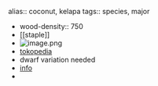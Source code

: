 alias:: coconut, kelapa
tags:: species, major

- wood-density:: 750
- [[staple]]
- ![image.png](https://peach-geographical-bat-397.mypinata.cloud/ipfs/QmSmuebhcWwq8PL9XP6drpgQ4hw8ntpgnSLYcLkh1YeQ7Y)
- [tokopedia](https://www.tokopedia.com/pusatgrosirb/bibit-tanaman-kelapa-genjah-entok?extParam=ivf%3Dfalse&src=topads)
- dwarf variation needed
- [info](https://www.fruitrop.com/en/Articles-by-subject/Agronomy/2011/Coconut-cultivation)
-